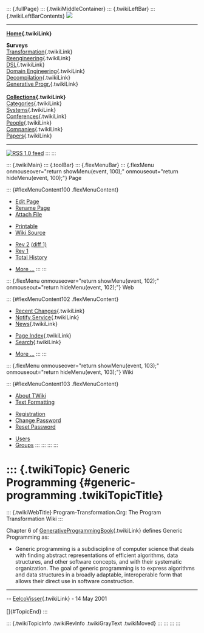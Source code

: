 ::: {.fullPage}
::: {.twikiMiddleContainer}
::: {.twikiLeftBar}
::: {.twikiLeftBarContents}
![](../pub/transformation.gif)

------------------------------------------------------------------------

**[Home](WebHome){.twikiLink}**

**Surveys**\
[Transformation](ProgramTransformation){.twikiLink}\
[Reengineering](ReengineeringWiki){.twikiLink}\
[DSL](DomainSpecificLanguages){.twikiLink}\
[Domain Engineering](DomainEngineering){.twikiLink}\
[Decompilation](DeCompilation){.twikiLink}\
[Generative Progr.](GenerativeProgrammingWiki){.twikiLink}\
\
**[Collections](CategoryCollection){.twikiLink}**\
[Categories](CategoryCategory){.twikiLink}\
[Systems](TransformationSystems){.twikiLink}\
[Conferences](TransformationConferences){.twikiLink}\
[People](TransformationPeople){.twikiLink}\
[Companies](TransformationCompanies){.twikiLink}\
[Papers](CategoryPaper){.twikiLink}

------------------------------------------------------------------------

[![](../pub/rss.gif "RSS 1.0 feed")](WebRss@skin=rss)
:::
:::

::: {.twikiMain}
::: {.toolBar}
::: {.flexMenuBar}
::: {.flexMenu onmouseover="return showMenu(event, 100);" onmouseout="return hideMenu(event, 100);"}
Page

::: {#flexMenuContent100 .flexMenuContent}
-   [Edit
    Page](http://www.program-transformation.org/edit/Transform/GenericProgramming?t=1536825765)
-   [Rename
    Page](http://www.program-transformation.org/rename/Transform/GenericProgramming)
-   [Attach
    File](http://www.program-transformation.org/attach/Transform/GenericProgramming)

<!-- -->

-   [Printable](http://www.program-transformation.org/view/Transform/GenericProgramming?skin=print.pattern)
-   [Wiki
    Source](http://www.program-transformation.org/view/Transform/GenericProgramming?skin=text&raw=on&contenttype=text/plain)

<!-- -->

-   [Rev
    2](http://www.program-transformation.org/view/Transform/GenericProgramming?rev=1.2)
    [(diff 1)](http://www.program-transformation.org/rdiff/Transform/GenericProgramming?rev1=1.2&rev2=1.1)
-   [Rev
    1](http://www.program-transformation.org/view/Transform/GenericProgramming?rev=1.1)
-   [Total
    History](http://www.program-transformation.org/rdiff/Transform/GenericProgramming)

<!-- -->

-   [More
    \...](http://www.program-transformation.org/oops/Transform/GenericProgramming?template=oopsmore&param1=1.2&param2=1.2)
:::
:::

::: {.flexMenu onmouseover="return showMenu(event, 102);" onmouseout="return hideMenu(event, 102);"}
Web

::: {#flexMenuContent102 .flexMenuContent}
-   [Recent Changes](WebChanges){.twikiLink}
-   [Notify Service](WebNotify){.twikiLink}
-   [News](WebNews){.twikiLink}

<!-- -->

-   [Page Index](WebIndex){.twikiLink}
-   [Search](WebSearch){.twikiLink}

<!-- -->

-   [More
    \...](http://www.program-transformation.org/oops/Transform/GenericProgramming?template=oopsmore&param1=1.2&param2=1.2)
:::
:::

::: {.flexMenu onmouseover="return showMenu(event, 103);" onmouseout="return hideMenu(event, 103);"}
Wiki

::: {#flexMenuContent103 .flexMenuContent}
-   [About
    TWiki](http://www.program-transformation.org/view/TWiki/WebHome)
-   [Text
    Formatting](http://www.program-transformation.org/view/TWiki/TextFormattingRules)

<!-- -->

-   [Registration](http://www.program-transformation.org/view/TWiki/TWikiRegistration)
-   [Change
    Password](http://www.program-transformation.org/view/TWiki/ChangePassword)
-   [Reset
    Password](http://www.program-transformation.org/view/TWiki/ResetPassword)

<!-- -->

-   [Users](http://www.program-transformation.org/view/Main/TWikiUsers)
-   [Groups](http://www.program-transformation.org/view/Main/TWikiGroups)
:::
:::
:::
:::

::: {.twikiTopic}
Generic Programming {#generic-programming .twikiTopicTitle}
===================

::: {.twikiWebTitle}
Program-Transformation.Org: The Program Transformation Wiki
:::

Chapter 6 of
[GenerativeProgrammingBook](GenerativeProgrammingBook){.twikiLink}
defines Generic Programming as:

-   Generic programming is a subdiscipline of computer science that
    deals with finding abstract representations of efficient algorithms,
    data structures, and other software concepts, and with their
    systematic organization. The goal of generic programming is to
    express algorithms and data structures in a broadly adaptable,
    interoperable form that allows their direct use in software
    construction.

------------------------------------------------------------------------

\-- [EelcoVisser](../Main/EelcoVisser){.twikiLink} - 14 May 2001\
\
[]{#TopicEnd}
:::

::: {.twikiTopicInfo .twikiRevInfo .twikiGrayText .twikiMoved}
:::
:::
:::
:::
